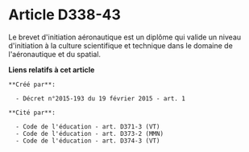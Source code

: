 # Article D338-43

Le brevet d'initiation aéronautique est un diplôme qui valide un niveau d'initiation à la culture scientifique et technique
dans le domaine de l'aéronautique et du spatial.

**Liens relatifs à cet article**

	**Créé par**:

	  - Décret n°2015-193 du 19 février 2015 - art. 1

	**Cité par**:

	  - Code de l'éducation - art. D371-3 (VT)
	  - Code de l'éducation - art. D373-2 (MMN)
	  - Code de l'éducation - art. D374-3 (VT)
